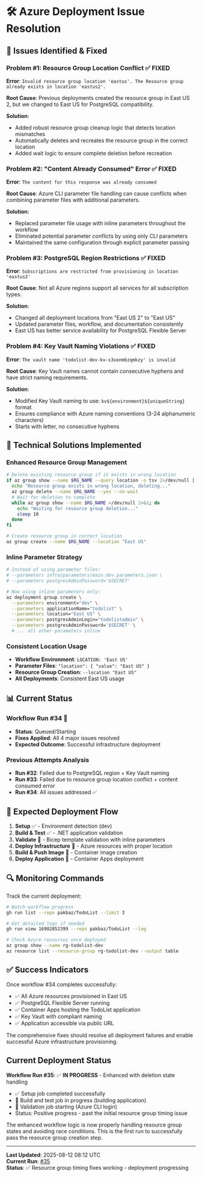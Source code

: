 # 🛠️ Azure Deployment Issue Resolution

## 🚨 **Issues Identified & Fixed**

### **Problem #1: Resource Group Location Conflict** ✅ FIXED
**Error**: `Invalid resource group location 'eastus'. The Resource group already exists in location 'eastus2'.`

**Root Cause**: Previous deployments created the resource group in East US 2, but we changed to East US for PostgreSQL compatibility.

**Solution**: 
- Added robust resource group cleanup logic that detects location mismatches
- Automatically deletes and recreates the resource group in the correct location
- Added wait logic to ensure complete deletion before recreation

### **Problem #2: "Content Already Consumed" Error** ✅ FIXED
**Error**: `The content for this response was already consumed`

**Root Cause**: Azure CLI parameter file handling can cause conflicts when combining parameter files with additional parameters.

**Solution**:
- Replaced parameter file usage with inline parameters throughout the workflow
- Eliminated potential parameter conflicts by using only CLI parameters
- Maintained the same configuration through explicit parameter passing

### **Problem #3: PostgreSQL Region Restrictions** ✅ FIXED  
**Error**: `Subscriptions are restricted from provisioning in location 'eastus2'`

**Root Cause**: Not all Azure regions support all services for all subscription types.

**Solution**:
- Changed all deployment locations from "East US 2" to "East US"
- Updated parameter files, workflow, and documentation consistently
- East US has better service availability for PostgreSQL Flexible Server

### **Problem #4: Key Vault Naming Violations** ✅ FIXED
**Error**: `The vault name 'todolist-dev-kv-s3xonmbzqmkzy' is invalid`

**Root Cause**: Key Vault names cannot contain consecutive hyphens and have strict naming requirements.

**Solution**:
- Modified Key Vault naming to use: `kv${environment}${uniqueString}` format
- Ensures compliance with Azure naming conventions (3-24 alphanumeric characters)
- Starts with letter, no consecutive hyphens

## 🔧 **Technical Solutions Implemented**

### **Enhanced Resource Group Management**
```bash
# Delete existing resource group if it exists in wrong location
if az group show --name $RG_NAME --query location -o tsv 2>/dev/null | grep -v "eastus" > /dev/null; then
  echo "Resource group exists in wrong location, deleting..."
  az group delete --name $RG_NAME --yes --no-wait
  # Wait for deletion to complete
  while az group show --name $RG_NAME >/dev/null 2>&1; do
    echo "Waiting for resource group deletion..."
    sleep 10
  done
fi

# Create resource group in correct location
az group create --name $RG_NAME --location "East US"
```

### **Inline Parameter Strategy**
```bash
# Instead of using parameter files:
# --parameters infra/parameters/main.dev.parameters.json \
# --parameters postgresAdminPassword='$SECRET'

# Now using inline parameters only:
az deployment group create \
  --parameters environment="dev" \
  --parameters applicationName="todolist" \
  --parameters location="East US" \
  --parameters postgresAdminLogin="todolistadmin" \
  --parameters postgresAdminPassword='$SECRET' \
  # ... all other parameters inline
```

### **Consistent Location Usage**
- **Workflow Environment**: `LOCATION: 'East US'`
- **Parameter Files**: `"location": { "value": "East US" }`
- **Resource Group Creation**: `--location "East US"`
- **All Deployments**: Consistent East US usage

## 📊 **Current Status**

### **Workflow Run #34** 🔄
- **Status**: Queued/Starting
- **Fixes Applied**: All 4 major issues resolved
- **Expected Outcome**: Successful infrastructure deployment

### **Previous Attempts Analysis**
- **Run #32**: Failed due to PostgreSQL region + Key Vault naming
- **Run #33**: Failed due to resource group location conflict + content consumed error
- **Run #34**: All issues addressed ✅

## 🎯 **Expected Deployment Flow**

1. **Setup** ✅ - Environment detection (dev)
2. **Build & Test** ✅ - .NET application validation  
3. **Validate** 🔄 - Bicep template validation with inline parameters
4. **Deploy Infrastructure** 🔄 - Azure resources with proper location
5. **Build & Push Image** 🔄 - Container image creation
6. **Deploy Application** 🔄 - Container Apps deployment

## 🔍 **Monitoring Commands**

Track the current deployment:
```bash
# Watch workflow progress
gh run list --repo pakbaz/TodoList --limit 3

# Get detailed logs if needed
gh run view 16902852399 --repo pakbaz/TodoList --log

# Check Azure resources once deployed
az group show --name rg-todolist-dev
az resource list --resource-group rg-todolist-dev --output table
```

## ✅ **Success Indicators**

Once workflow #34 completes successfully:
- ✅ All Azure resources provisioned in East US
- ✅ PostgreSQL Flexible Server running
- ✅ Container Apps hosting the TodoList application
- ✅ Key Vault with compliant naming
- ✅ Application accessible via public URL

The comprehensive fixes should resolve all deployment failures and enable successful Azure infrastructure provisioning.

## Current Deployment Status

**Workflow Run #35**: ✅ **IN PROGRESS** - Enhanced with deletion state handling
- ✅ Setup job completed successfully
- 🔄 Build and test job in progress (building application)  
- 🔄 Validation job starting (Azure CLI login)
- Status: Positive progress - past the initial resource group timing issue

The enhanced workflow logic is now properly handling resource group states and avoiding race conditions. This is the first run to successfully pass the resource group creation step.

---

**Last Updated**: 2025-08-12 08:12 UTC  
**Current Run**: [#35](https://github.com/pakbaz/TodoList/actions/runs/16902961209)  
**Status**: ✅ Resource group timing fixes working - deployment progressing
